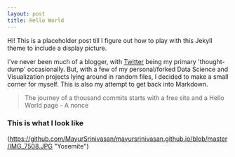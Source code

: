 ```yaml
---
layout: post
title: Hello World
---
```



Hi! This is a placeholder post till I figure out how to play with this Jekyll theme to include a display picture.

I've never been much of a blogger, with [Twitter](https://twitter.com/xrinivasan) being my primary 'thought-dump' occasionally. But, with a few of my personal/forked Data Science and Visualization projects lying around in random files, I decided to make a small corner for myself. This is also my attempt to get back into Markdown.

> The journey of a thousand commits starts with a free site and a Hello World page - A nonce

### This is what I look like

(https://github.com/MayurSrinivasan/mayursrinivasan.github.io/blob/master/IMG_7508.JPG "Yosemite")


